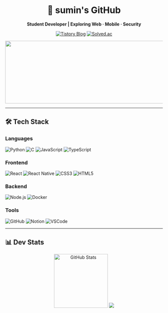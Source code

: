 <div align="center">

# 🐰 sumin's GitHub

**Student Developer | Exploring Web · Mobile · Security**

[![Tistory Blog](https://img.shields.io/badge/TISTORY-BLOG-E7600A?style=flat-square&logo=tistory&logoColor=white)](https://suublog.tistory.com/)
[![Solved.ac](http://mazassumnida.wtf/api/mini/generate_badge?boj=suususu)](https://solved.ac/profile/suususu)

  <a href="https://www.gitanimals.org/en_US?utm_medium=image&utm_source=leesumang&utm_content=line">
    <img
      src="https://render.gitanimals.org/lines/leesumang?pet-id=758575964446208234"
      width="600"
      height="200"
    />
  </a>

</div>

---

## 🛠 Tech Stack

### Languages  
![Python](https://img.shields.io/badge/Python-3776AB?style=flat&logo=python&logoColor=white)
![C](https://img.shields.io/badge/C-A8B9CC?style=flat&logo=c&logoColor=white)
![JavaScript](https://img.shields.io/badge/JavaScript-F7DF1E?style=flat&logo=javascript&logoColor=black)
![TypeScript](https://img.shields.io/badge/TypeScript-3178C6?style=flat&logo=typescript&logoColor=white)

### Frontend  
![React](https://img.shields.io/badge/React-61DAFB?style=flat&logo=react&logoColor=black)
![React Native](https://img.shields.io/badge/React_Native-61DAFB?style=flat&logo=react&logoColor=black)
![CSS3](https://img.shields.io/badge/CSS3-1572B6?style=flat&logo=css3&logoColor=white)
![HTML5](https://img.shields.io/badge/HTML5-E34F26?style=flat&logo=html5&logoColor=white)

### Backend  
![Node.js](https://img.shields.io/badge/Node.js-339933?style=flat&logo=node.js&logoColor=white)
![Docker](https://img.shields.io/badge/Docker-2496ED?style=flat&logo=docker&logoColor=white)

### Tools  
![GitHub](https://img.shields.io/badge/GitHub-181717?style=flat&logo=github&logoColor=white)
![Notion](https://img.shields.io/badge/Notion-000000?style=flat&logo=notion&logoColor=white) 
![VSCode](https://img.shields.io/badge/VSCode-007ACC?style=flat&logo=visualstudiocode&logoColor=white)

---

## 📊 Dev Stats

<div align="center">  
  
  <a href="https://github.com/anuraghazra/github-readme-stats"><img src="https://github-readme-stats.vercel.app/api?username=leesumang&show_icons=true&title_color=ffffff&text_color=ffffff&icon_color=93C5FD&bg_color=0D1117&hide_border=true&border_radius=12" alt="GitHub Stats" height="172"/></a>
  <a href="https://solved.ac/profile/suususu"><img src="http://mazassumnida.wtf/api/generate_badge?boj=suususu"/></a>

</div>

